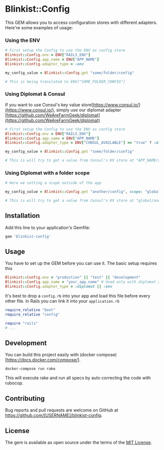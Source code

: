# Blinkist::Config

This GEM allows you to access configuration stores with different adapters. Here're some examples of usage:

### Using the ENV
```ruby
# First setup the Config to use the ENV as config store
Blinkist::Config.env = ENV["RAILS_ENV"]
Blinkist::Config.app_name = ENV["APP_NAME"]
Blinkist::Config.adapter_type = :env

my_config_value = Blinkist::Config.get "some/folder/config"

# This is being translated to ENV["SOME_FOLDER_CONFIG"]
```

### Using Diplomat & Consul

If you want to use Consul's key value store[https://www.consul.io/](https://www.consul.io/), simply use our diplomat adapter [https://github.com/WeAreFarmGeek/diplomat](https://github.com/WeAreFarmGeek/diplomat)

```ruby
# First setup the Config to use the ENV as config store
Blinkist::Config.env = ENV["RAILS_ENV"]
Blinkist::Config.app_name = ENV["APP_NAME"]
Blinkist::Config.adapter_type = ENV["CONSUL_AVAILABLE"] == "true" ? :diplomat : :env

my_config_value = Blinkist::Config.get "some/folder/config"

# This is will try to get a value from Consul's KV store at "APP_NAME/some/folder/config"
```

### Using Diplomat with a folder scope
```ruby
# Here we setting a scope outside of the app

my_config_value = Blinkist::Config.get "another/config", scope: "global"

# This is will try to get a value from Consul's KV store at "global/another/config"
```


## Installation

Add this line to your application's Gemfile:

```ruby
gem 'blinkist-config'
```

## Usage

You have to set up the GEM before you can use it. The basic setup requires this

```ruby
Blinkist::Config.env = "production" || "test" || "development"
Blinkist::Config.app_name = "your_app_name" # Used only with diplomat adapter
Blinkist::Config.adapter_type = :diplomat || :env
```

It's best to drop a `config.rb` into your app and load this file before every other file. In Rails you can link it into your `application.rb`

```ruby
require_relative "boot"
require_relative "config"

require "rails"
# ...
```

## Development

You can build this project easily with (docker compose)[https://docs.docker.com/compose/].

```
docker-compose run rake
```

This will execute rake and run all specs by auto correcting the code with rubocop.

## Contributing

Bug reports and pull requests are welcome on GitHub at https://github.com/[USERNAME]/blinkist-config.


## License

The gem is available as open source under the terms of the [MIT License](http://opensource.org/licenses/MIT).

